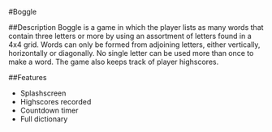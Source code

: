 #Boggle

##Description
Boggle is a game in which the player lists as many words that contain three letters or more by using an assortment of letters found in a 4x4 grid. Words can only be formed from adjoining letters, either vertically, horizontally or diagonally. No single letter can be used more than once to make a word. The game also keeps track of player highscores.

##Features
* Splashscreen
* Highscores recorded
* Countdown timer
* Full dictionary
